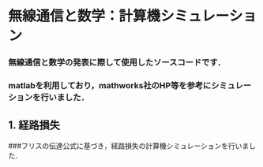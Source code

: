 # 無線通信と数学：計算機シミュレーション

### 無線通信と数学の発表に際して使用したソースコードです．
### matlabを利用しており，mathworks社のHP等を参考にシミュレーションを行いました．

## 1. 経路損失
###フリスの伝達公式に基づき，経路損失の計算機シミュレーションを行いました．
